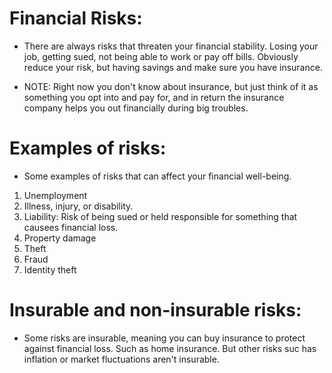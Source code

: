 # Financial Risks:
- There are always risks that threaten your financial stability. Losing your job, getting sued, not being able to work or pay off bills. Obviously reduce your risk, but having savings and make sure you have insurance.

- NOTE: Right now you don't know about insurance, but just think of it as something you opt into and pay for, and in return the insurance company helps you out financially during big troubles.

# Examples of risks:
- Some examples of risks that can affect your financial well-being.
1. Unemployment
2. Illness, injury, or disability.
3. Liability: Risk of being sued or held responsible for something that causees financial loss.
4. Property damage
5. Theft
6. Fraud
7. Identity theft

# Insurable and non-insurable risks:
- Some risks are insurable, meaning you can buy insurance to protect against financial loss. Such as home insurance. But other risks suc has inflation or market fluctuations aren't insurable.